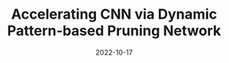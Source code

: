 ---
title: "Accelerating CNN via Dynamic Pattern‑based Pruning Network"
collection: publications
permalink: /publication/2022-10-17-dpp
excerpt: ''
date: 2022-10-17
venue: 'ACM International Conference on Information & Knowledge Management (CIKM)'
paper: 'https://dl.acm.org/doi/10.1145/3511808.3557225'
citation: ''
authors: 'Gwanghan Lee, <strong> Saebyeol Shin </strong>, Simon S. Woo'
image: 'images/mask.png'
code: 'https://github.com/lee-gwang/DPPNet'
web: 'https://sites.google.com/g.skku.edu/dppnet/'
---